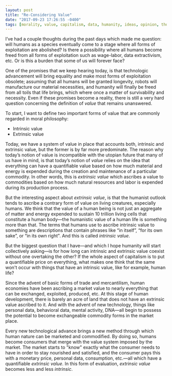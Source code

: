 ```yaml
---
layout: post
title: "Re-Considering Value"
date: "2017-09-23 17:26:55 -0400"
tags: [morality, value, capitalism, data, humanity, ideas, opinion, thoughts]
---
```


I’ve had a couple thoughts during the past days which made me question: will humans as a species eventually come to a stage where all forms of exploitation are abolished? Is there a possibility where all humans become freed from all forms of exploitation such as wage-labor, data extractivism, etc. Or is this a burden that some of us will forever face?

One of the promises that we keep hearing today, is that technologic advancement will bring equality and make most forms of exploitation obsolete; assuming that all humans will be granted longevity, robots will manufacture our material necessities, and humanity will finally be freed from all toils that life brings, which where once a matter of survivability and necessity. Even if these promises become a reality, there is still a very hard question concerning the definition of *value* that remains unanswered.

To start, I want to define two important forms of value that are commonly regarded in moral philosophy:

* Intrinsic value
* Extrinsic value

Today, we have a system of value in place that accounts both, intrinsic and extrinsic value, but the former is by far more predominate. The reason why today’s notion of value is incompatible with the utopian future that many of us have in mind, is that today’s notion of *value* relies on the idea that everything can have a quantifiable value based on how much material and energy is expended during the creation and maintenance of a particular commodity. In other words, this is *extrinsic value* which ascribes a value to commodities based on how much natural resources and labor is expended during its production process.   

But the interesting aspect about *extrinsic value*, is that the humanist outlook tends to ascribe a contrary form of value on living creatures, especially humans. We think that the value of a human being is not just an aggregate of matter and energy expended to sustain 10 trillion living cells that constitute a human body—the humanistic value of a human life is something more than that. The terms that humans use to ascribe intrinsic value to something are descriptions that contain phrases like “in itself”, “for its own sake”, or “in its own right". And this is called *intrinsic value*.

But the biggest question that I have—and which I hope humanity will start collectively asking—is for how long can intrinsic and extrinsic value coexist without one overtaking the other? If the whole aspect of capitalism is to put a quantifiable price on everything, what makes one think that the same won't occur with things that have an intrinsic value, like for example, human life?

Since the advent of basic forms of trade and mercantilism, human economies have been ascribing a market value to nearly everything that can be exchanged, exploited, produced, etc. At this stage of human development, there is barely an acre of land that does not have an extrinsic value ascribed to it. And with the advent of new technology, things like personal data, behavioral data, mental activity, DNA—all begin to possess the potential to become exchangeable commodity forms in the market place.

Every new technological advance brings a new method through which human nature can be marketed and commodified. By doing so, humans become consumers that merge with the value system imposed by the market. The market starts to "know" exactly what the consumer needs to have in order to stay nourished and satisfied, and the consumer pays this with a monetary price, personal data, consumption, etc.—all which have a quantifiable *extrinsic value*. In this form of evaluation, *extrinsic value* becomes less and less *intrinsic*.
